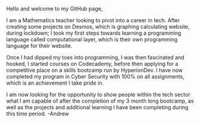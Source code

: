 Hello and welcome to my GitHub page,

I am a Mathematics teacher looking to pivot into a career in tech.
After creating some projects on Desmos, which is graphing calculating website, during lockdown; 
I took my first steps towards learning a programming language called computational layer, which is their own programming language for their website.  

Once I had dipped my toes into programming, I was then fascinated and hooked, I started courses on Codecademy, before then applying for a competitive place on a skills bootcamp run by HyperionDev. I have now completed my program in Cyber Security with 100% on all assignments, which is an achievement I take pride in.

 I am now looking for the opportunity to show people within the tech sector what I am capable of after the completion of my 3 month long bootcamp, as well as the projects and additional learning I have been completing during this time period.
-Andrew
